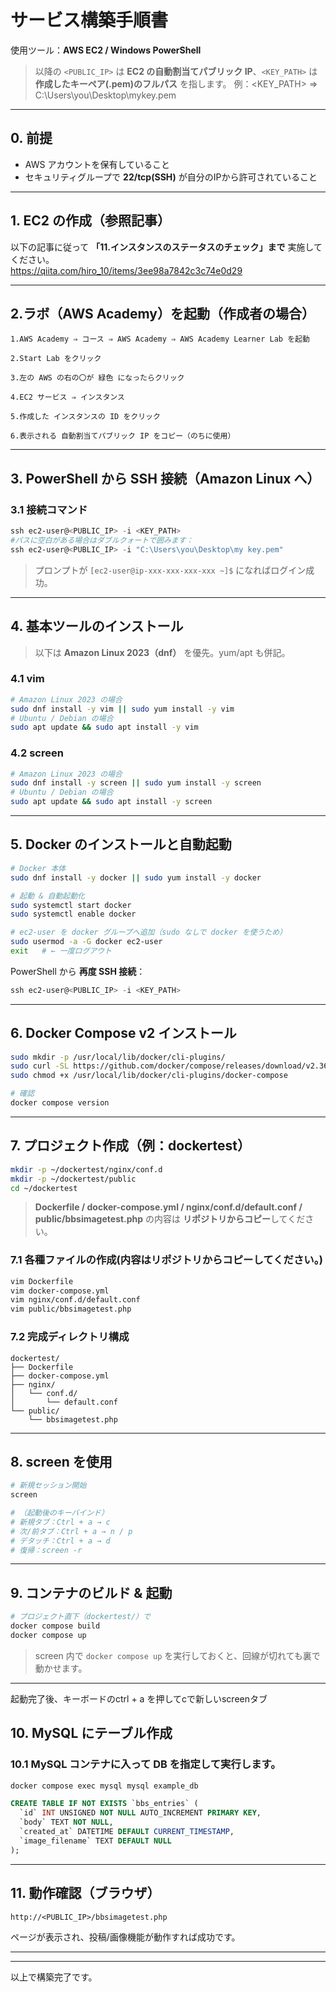 # サービス構築手順書

使用ツール：**AWS EC2 / Windows PowerShell**

 
> 以降の `<PUBLIC_IP>` は **EC2 の自動割当てパブリック IP**、`<KEY_PATH>` は **作成したキーペア(.pem)のフルパス** を指します。
> 例：<KEY_PATH> ⇒ C:\Users\you\Desktop\mykey.pem

---

## 0. 前提

- AWS アカウントを保有していること
- セキュリティグループで **22/tcp(SSH)** が自分のIPから許可されていること

---

## 1. EC2 の作成（参照記事）

以下の記事に従って **「11.インスタンスのステータスのチェック」まで** 実施してください。  
https://qiita.com/hiro_10/items/3ee98a7842c3c74e0d29

---

## 2.ラボ（AWS Academy）を起動（作成者の場合）

```text
1.AWS Academy ⇒ コース ⇒ AWS Academy ⇒ AWS Academy Learner Lab を起動

2.Start Lab をクリック

3.左の AWS の右の〇が 緑色 になったらクリック

4.EC2 サービス ⇒ インスタンス

5.作成した インスタンスの ID をクリック

6.表示される 自動割当てパブリック IP をコピー（のちに使用）
```

---

## 3. PowerShell から SSH 接続（Amazon Linux へ）


### 3.1 接続コマンド

```powershell
ssh ec2-user@<PUBLIC_IP> -i <KEY_PATH>
#パスに空白がある場合はダブルクォートで囲みます：
ssh ec2-user@<PUBLIC_IP> -i "C:\Users\you\Desktop\my key.pem"
```

> プロンプトが `[ec2-user@ip-xxx-xxx-xxx-xxx ~]$` になればログイン成功。

---

## 4. 基本ツールのインストール

> 以下は **Amazon Linux 2023（dnf）** を優先。yum/apt も併記。

### 4.1 vim

```bash
# Amazon Linux 2023 の場合
sudo dnf install -y vim || sudo yum install -y vim
# Ubuntu / Debian の場合
sudo apt update && sudo apt install -y vim
```

### 4.2 screen

```bash
# Amazon Linux 2023 の場合
sudo dnf install -y screen || sudo yum install -y screen
# Ubuntu / Debian の場合
sudo apt update && sudo apt install -y screen
```

---

## 5. Docker のインストールと自動起動

```bash
# Docker 本体
sudo dnf install -y docker || sudo yum install -y docker

# 起動 & 自動起動化
sudo systemctl start docker
sudo systemctl enable docker

# ec2-user を docker グループへ追加（sudo なしで docker を使うため）
sudo usermod -a -G docker ec2-user
exit   # ← 一度ログアウト
```

PowerShell から **再度 SSH 接続**：

```powershell
ssh ec2-user@<PUBLIC_IP> -i <KEY_PATH>
```

---

## 6. Docker Compose v2 インストール

```bash
sudo mkdir -p /usr/local/lib/docker/cli-plugins/
sudo curl -SL https://github.com/docker/compose/releases/download/v2.36.0/docker-compose-linux-x86_64 -o /usr/local/lib/docker/cli-plugins/docker-compose
sudo chmod +x /usr/local/lib/docker/cli-plugins/docker-compose

# 確認
docker compose version
```

---

## 7. プロジェクト作成（例：dockertest）

```bash
mkdir -p ~/dockertest/nginx/conf.d
mkdir -p ~/dockertest/public
cd ~/dockertest
```

> **Dockerfile / docker-compose.yml / nginx/conf.d/default.conf / public/bbsimagetest.php** の内容は **リポジトリからコピー**してください。

### 7.1 各種ファイルの作成(内容はリポジトリからコピーしてください。)

```bash
vim Dockerfile
vim docker-compose.yml
vim nginx/conf.d/default.conf
vim public/bbsimagetest.php
```

### 7.2 完成ディレクトリ構成

```
dockertest/
├── Dockerfile
├── docker-compose.yml
├── nginx/
│   └── conf.d/
│       └── default.conf
└── public/
    └── bbsimagetest.php
```

---

## 8. screen を使用

```bash
# 新規セッション開始
screen

# （起動後のキーバインド）
# 新規タブ：Ctrl + a → c
# 次/前タブ：Ctrl + a → n / p
# デタッチ：Ctrl + a → d
# 復帰：screen -r
```

---

## 9. コンテナのビルド & 起動

```bash
# プロジェクト直下（dockertest/）で
docker compose build
docker compose up
```

> screen 内で `docker compose up` を実行しておくと、回線が切れても裏で動かせます。

---

起動完了後、キーボードのctrl + a を押してcで新しいscreenタブ

## 10. MySQL にテーブル作成

### 10.1 MySQL コンテナに入って DB を指定して実行します。

```bash
docker compose exec mysql mysql example_db
```

```sql
CREATE TABLE IF NOT EXISTS `bbs_entries` (
  `id` INT UNSIGNED NOT NULL AUTO_INCREMENT PRIMARY KEY,
  `body` TEXT NOT NULL,
  `created_at` DATETIME DEFAULT CURRENT_TIMESTAMP,
  `image_filename` TEXT DEFAULT NULL
);
```

---

## 11. 動作確認（ブラウザ）

```
http://<PUBLIC_IP>/bbsimagetest.php
```

ページが表示され、投稿/画像機能が動作すれば成功です。

---


---

以上で構築完了です。
